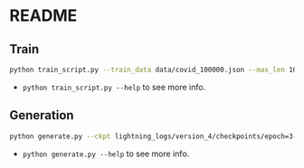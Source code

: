 # README

## Train

```sh
python train_script.py --train_data data/covid_100000.json --max_len 1000 --batch_size 4 --num_workers 15 --lr 3e-4 --gpus 1 --max_epochs 4 --save_top_k 2
```
* `python train_script.py --help` to see more info.

## Generation

```sh
python generate.py --ckpt lightning_logs/version_4/checkpoints/epoch=3-step=21971.ckpt --prompt 疫苗 --maxlen 500 --num_seq 2
```
* `python generate.py --help` to see more info.
